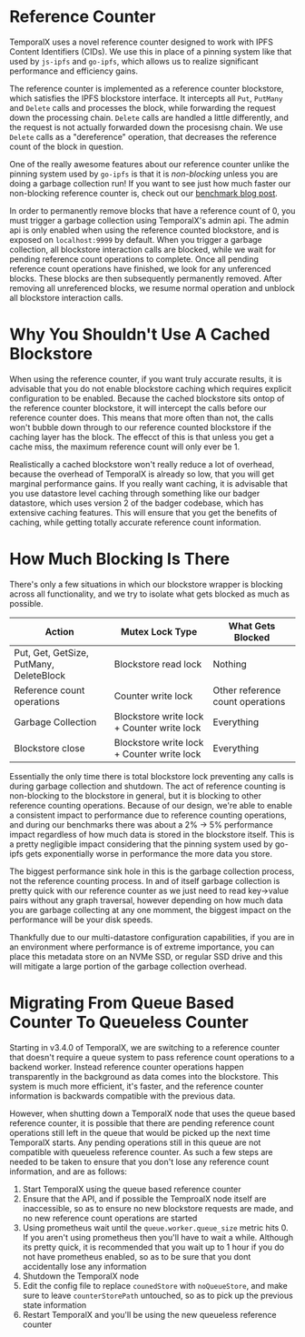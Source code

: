 # Reference Counter

TemporalX uses a novel reference counter designed to work with IPFS Content Identifiers (CIDs). We use this in place of a pinning system like that used by `js-ipfs` and `go-ipfs`, which allows us to realize significant performance and efficiency gains.

The reference counter is implemented as a reference counter blockstore, which satisfies the IPFS blockstore interface. It intercepts all `Put`, `PutMany` and `Delete` calls and processes the block, while forwarding the request down the processing chain. `Delete` calls are handled a little differently, and the request is not actually forwarded down the procesisng chain. We use `Delete` calls as a "dereference" operation, that decreases the reference count of the block in question.

One of the really awesome features about our reference counter unlike the pinning system used by `go-ipfs` is that it is *non-blocking* unless you are doing a garbage collection run! If you want to see just how much faster our non-blocking reference counter is, check out our [benchmark blog post](https://medium.com/temporal-cloud/temporalx-vs-go-ipfs-official-node-benchmarks-8457037a77cf).

In order to permanently remove blocks that have a reference count of 0, you must trigger a garbage collection using TemporalX's admin api. The admin api is only enabled when using the reference counted blockstore, and is exposed on `localhost:9999` by default.  When you trigger a garbage collection, all blockstore interaction calls are blocked, while we wait for pending reference count operations to complete. Once all pending reference count operations have finished, we look for any unferenced blocks. These blocks are then subsequently permanently removed. After removing all unreferenced blocks, we resume normal operation and unblock all blockstore interaction calls.

# Why You Shouldn't Use A Cached Blockstore

When using the reference counter, if you want truly accurate results, it is advisable that you do not enable blockstore caching which requires explicit configuration to be enabled. Because the cached blockstore sits ontop of the reference counter blockstore, it will intercept the calls before our reference counter does. This means that more often than not, the calls won't bubble down through to our reference counted blockstore if the caching layer has the block. The effecct of this is that unless you get a cache miss, the maximum reference count will only ever be 1. 

Realistically a cached blockstore won't really reduce a lot of overhead, because the overhead of TemporalX is already so low, that you will get marginal performance gains. If you really want caching, it is advisable that you use datastore level caching through something like our badger datastore, which uses version 2 of the badger codebase, which has extensive caching features. This will ensure that you get the benefits of caching, while getting totally accurate reference count information.

# How Much Blocking Is There

There's only a few situations in which our blockstore wrapper is blocking across all functionality, and we try to isolate what gets blocked as much as possible.


| Action | Mutex Lock Type | What Gets Blocked |
|--------|-----------------|-------------------|
| Put, Get, GetSize, PutMany, DeleteBlock | Blockstore read lock | Nothing |
| Reference count operations | Counter write lock | Other reference count operations |
| Garbage Collection | Blockstore write lock + Counter write lock | Everything |
| Blockstore close | Blockstore write lock + Counter write lock | Everything

Essentially the only time there is  total blockstore lock preventing any calls is during garbage collection and shutdown. The act of reference counting is non-blocking to the blockstore in general, but it is blocking to other reference counting operations. Because of our design, we're able to enable a consistent impact to performance due to reference counting operations, and during our benchmarks there was about a 2% -> 5% performance impact regardless of how much data is stored in the blockstore itself. This is a pretty negligible impact considering that the pinning system used by go-ipfs gets exponentially worse in performance the more data you store.

The biggest performance sink hole in this is the garbage collection process, not the reference counting process. In and of itself garbage collection is pretty quick with our reference counter as we just need to read key->value pairs without any graph traversal, however  depending on how much data you are garbage collecting at any one momment, the biggest impact on the performance will be your disk speeds.

Thankfully due to our multi-datastore configuration capabilities, if you are in an environment where performance is of extreme importance, you can place this metadata store on an NVMe SSD, or regular SSD drive and this will mitigate a large portion of the garbage collection overhead.

# Migrating From Queue Based Counter To Queueless Counter

Starting in v3.4.0 of TemporalX, we are switching to a reference counter that doesn't require a queue system to pass reference count operations to a backend worker. Instead reference counter operations happen transparently in the background as data comes into the blockstore. This system is much more efficient, it's faster, and the reference counter information is backwards compatible with the previous data. 

However, when shutting down a TemporalX node that uses the queue based reference counter, it is possible that there are pending reference count operations still left in the queue that would be picked up the next time TemporalX starts. Any pending operations still in this queue are not compatible with queueless reference counter. As such a few steps are needed to be taken to ensure that you don't lose any reference count information, and are as follows:

1) Start TemporalX using the queue based reference counter
2) Ensure that the API, and if possible the TemproalX node itself are inaccessible, so as to ensure no new blockstore requests are made, and no new reference count operations are started
3) Using prometheus  wait until the `queue.worker.queue_size` metric hits 0. If you aren't using prometheus then you'll have to wait a while. Although its pretty quick, it is recommended that you wait up to 1 hour if you do not have prometheus enabled, so as to be sure that you dont accidentally lose any information
4) Shutdown the TemporalX node
5) Edit the config file to replace `counedStore` with `noQueueStore`, and make sure to leave `counterStorePath` untouched, so as to pick up the previous state information
6) Restart TemporalX and you'll be using the new queueless reference counter